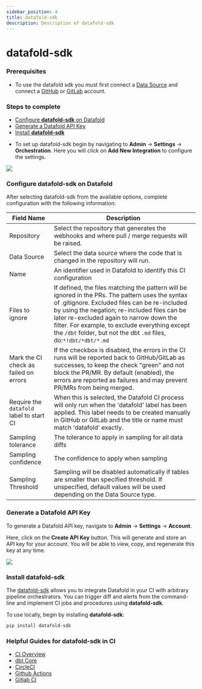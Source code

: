 ```yaml
---
sidebar_position: 4
title: datafold-sdk
description: Description of datafold-sdk
---
```

# datafold-sdk
### Prerequisites
- To use the datafold sdk you must first connect a [Data Source](integrations/data_warehouses/dw_overview.md) and connect a [GitHub](/integrations/git/github.md) or [GitLab](/integrations/git/gitlab.md) account.

### Steps to complete
- [Configure **datafold-sdk** on Datafold](datafold-sdk.md#configure-datafold-sdk-on-datafold)
- [Generate a Datafold API Key](datafold-sdk.md#generate-a-datafold-api-key)
- [Install **datafold-sdk**](datafold-sdk.md#install-datafold-sdk)

* To set up datafold-sdk begin by navigating to **Admin** -> **Settings** -> **Orchestration**. Here you will click on **Add New Integration** to configure the settings. 

![](../../../static/img/dbt_cloud_setup.png)

### Configure datafold-sdk on Datafold
After selecting datafold-sdk from the available options, complete configuration with the following information:

| Field Name      | Description |
| ----------- | ----------- |
| Repository | Select the repository that generates the webhooks and where pull / merge requests will be raised. |
| Data Source | Select the data source where the code that is changed in the repository will run.|
| Name | An identifier used in Datafold to identify this CI configuration |
| Files to ignore | If defined, the files matching the pattern will be ignored in the PRs. The pattern uses the syntax of .gitignore. Excluded files can be re-included by using the negation; re-included files can be later re-excluded again to narrow down the filter. For example, to exclude everything except the `/dbt` folder, but not the dbt `.md` files, do:`*!dbt/*dbt/*.md`|
| Mark the CI check as failed on errors | If the checkbox is disabled, the errors in the CI runs will be reported back to GitHub/GitLab as successes, to keep the check "green" and not block the PR/MR. By default (enabled), the errors are reported as failures and may prevent PR/MRs from being merged. |
| Require the `datafold` label to start CI | When this is selected, the Datafold CI process will only run when the 'datafold' label has been applied. This label needs to be created manually in GitHub or GitLab and the title or name must match 'datafold' exactly. |
| Sampling tolerance | The tolerance to apply in sampling for all data diffs |
| Sampling confidence | The confidence to apply when sampling |
| Sampling Threshold | Sampling will be disabled automatically if tables are smaller than specified threshold. If unspecified, default values will be used depending on the Data Source type. |

### Generate a Datafold API Key
To generate a Datafold API key, navigate to **Admin** -> **Settings** -> **Account**. 

Here, click on the **Create API Key** button. This will generate and store an API key for your account. You will be able to view, copy, and regenerate this key at any time. 

![](../../../static/img/api_key_generate.png)

### Install datafold-sdk

The [datafold-sdk](https://pypi.org/project/datafold-sdk/) allows you to integrate Datafold in your CI with arbitrary pipeline orchestrators. You can trigger diff and alerts from the command-line and implement CI jobs and procedures using **datafold-sdk**.

To use locally, begin by installing **datafold-sdk**:
```bash
pip install datafold-sdk
```
### Helpful Guides for datafold-sdk in CI
* [CI Overview](/guides/ci_guides_overview.md)
* [dbt Core](/guides/ci_guides/dbt_core.md)
* [CircleCI](/guides/ci_guides/dbt_core/circleci.md)
* [Github Actions](/guides/ci_guides/dbt_core/github_actions.md)
* [Gitlab CI](/guides/ci_guides/dbt_core/gitlab_ci.md)
